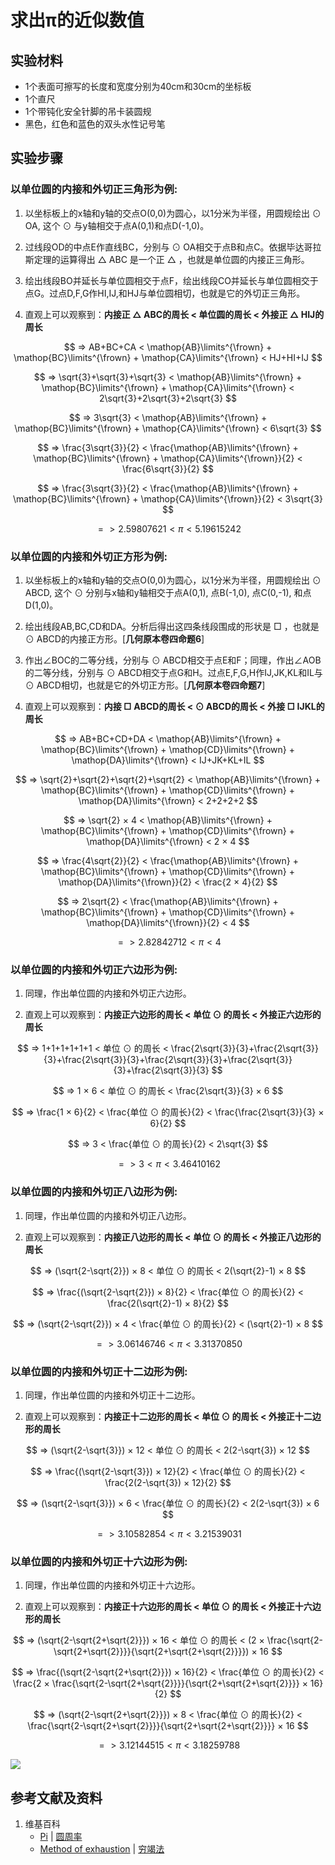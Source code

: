 # 求出π的近似数值

## 实验材料

- 1个表面可擦写的长度和宽度分别为40cm和30cm的坐标板
- 1个直尺
- 1个带钝化安全针脚的吊卡装圆规
- 黑色，红色和蓝色的双头水性记号笔

## 实验步骤

### 以单位圆的内接和外切正三角形为例:

1. 以坐标板上的x轴和y轴的交点O(0,0)为圆心，以1分米为半径，用圆规绘出 ⊙ OA, 这个 ⊙ 与y轴相交于点A(0,1)和点D(-1,0)。

2. 过线段OD的中点E作直线BC，分别与 ⊙ OA相交于点B和点C。依据毕达哥拉斯定理的运算得出 △ ABC 是一个正 △ ，也就是单位圆的内接正三角形。

3. 绘出线段BO并延长与单位圆相交于点F，绘出线段CO并延长与单位圆相交于点G。过点D,F,G作HI,IJ,和HJ与单位圆相切，也就是它的外切正三角形。

4. 直观上可以观察到：**内接正 △ ABC的周长 < 单位圆的周长 < 外接正 △ HIJ的周长**

$$ => AB+BC+CA < \mathop{AB}\limits^{\frown} + \mathop{BC}\limits^{\frown} + \mathop{CA}\limits^{\frown} < HJ+HI+IJ $$

$$ => \sqrt{3}+\sqrt{3}+\sqrt{3} < \mathop{AB}\limits^{\frown} + \mathop{BC}\limits^{\frown} + \mathop{CA}\limits^{\frown} < 2\sqrt{3}+2\sqrt{3}+2\sqrt{3} $$

$$ => 3\sqrt{3} < \mathop{AB}\limits^{\frown} + \mathop{BC}\limits^{\frown} + \mathop{CA}\limits^{\frown} < 6\sqrt{3} $$

$$ => \frac{3\sqrt{3}}{2} < \frac{\mathop{AB}\limits^{\frown} + \mathop{BC}\limits^{\frown} + \mathop{CA}\limits^{\frown}}{2} < \frac{6\sqrt{3}}{2} $$

$$ => \frac{3\sqrt{3}}{2} < \frac{\mathop{AB}\limits^{\frown} + \mathop{BC}\limits^{\frown} + \mathop{CA}\limits^{\frown}}{2} < 3\sqrt{3} $$

$$ => 2.59807621 < π < 5.19615242 $$

### 以单位圆的内接和外切正方形为例:

1. 以坐标板上的x轴和y轴的交点O(0,0)为圆心，以1分米为半径，用圆规绘出 ⊙ ABCD, 这个 ⊙ 分别与x轴和y轴相交于点A(0,1), 点B(-1,0), 点C(0,-1), 和点D(1,0)。

2. 绘出线段AB,BC,CD和DA。分析后得出这四条线段围成的形状是 □ ，也就是 ⊙ ABCD的内接正方形。[**几何原本卷四命题6**]

3. 作出∠BOC的二等分线，分别与 ⊙ ABCD相交于点E和F；同理，作出∠AOB的二等分线，分别与 ⊙ ABCD相交于点G和H。过点E,F,G,H作IJ,JK,KL和IL与 ⊙ ABCD相切，也就是它的外切正方形。[**几何原本卷四命题7**]

4. 直观上可以观察到：**内接 □ ABCD的周长 < ⊙ ABCD的周长 < 外接 □ IJKL的周长**

$$ => AB+BC+CD+DA < \mathop{AB}\limits^{\frown} + \mathop{BC}\limits^{\frown} + \mathop{CD}\limits^{\frown} + \mathop{DA}\limits^{\frown} < IJ+JK+KL+IL $$

$$ => \sqrt{2}+\sqrt{2}+\sqrt{2}+\sqrt{2} < \mathop{AB}\limits^{\frown} + \mathop{BC}\limits^{\frown} + \mathop{CD}\limits^{\frown} + \mathop{DA}\limits^{\frown} < 2+2+2+2 $$

$$ => \sqrt{2} × 4 < \mathop{AB}\limits^{\frown} + \mathop{BC}\limits^{\frown} + \mathop{CD}\limits^{\frown} + \mathop{DA}\limits^{\frown} < 2 × 4 $$

$$ => \frac{4\sqrt{2}}{2} < \frac{\mathop{AB}\limits^{\frown} + \mathop{BC}\limits^{\frown} + \mathop{CD}\limits^{\frown} + \mathop{DA}\limits^{\frown}}{2} < \frac{2 × 4}{2} $$

$$ => 2\sqrt{2} < \frac{\mathop{AB}\limits^{\frown} + \mathop{BC}\limits^{\frown} + \mathop{CD}\limits^{\frown} + \mathop{DA}\limits^{\frown}}{2} < 4 $$

$$ => 2.82842712 < π < 4 $$

### 以单位圆的内接和外切正六边形为例:

1. 同理，作出单位圆的内接和外切正六边形。

2. 直观上可以观察到：**内接正六边形的周长 < 单位 ⊙ 的周长 < 外接正六边形的周长**

$$ => 1+1+1+1+1+1 < 单位 ⊙ 的周长 < \frac{2\sqrt{3}}{3}+\frac{2\sqrt{3}}{3}+\frac{2\sqrt{3}}{3}+\frac{2\sqrt{3}}{3}+\frac{2\sqrt{3}}{3}+\frac{2\sqrt{3}}{3} $$

$$ => 1 × 6 < 单位 ⊙ 的周长 < \frac{2\sqrt{3}}{3} × 6 $$

$$ => \frac{1 × 6}{2} < \frac{单位 ⊙ 的周长}{2} < \frac{\frac{2\sqrt{3}}{3} × 6}{2} $$

$$ => 3 < \frac{单位 ⊙ 的周长}{2} < 2\sqrt{3} $$

$$ => 3 < π < 3.46410162 $$

### 以单位圆的内接和外切正八边形为例:

1. 同理，作出单位圆的内接和外切正八边形。

2. 直观上可以观察到：**内接正八边形的周长 < 单位 ⊙ 的周长 < 外接正八边形的周长**

$$ => (\sqrt{2-\sqrt{2}}) × 8 < 单位 ⊙ 的周长 < 2(\sqrt{2}-1) × 8 $$

$$ => \frac{(\sqrt{2-\sqrt{2}}) × 8}{2} < \frac{单位 ⊙ 的周长}{2} < \frac{2(\sqrt{2}-1) × 8}{2} $$

$$ => (\sqrt{2-\sqrt{2}}) × 4 < \frac{单位 ⊙ 的周长}{2} < (\sqrt{2}-1) × 8 $$

$$ => 3.06146746 < π < 3.31370850 $$

### 以单位圆的内接和外切正十二边形为例:

1. 同理，作出单位圆的内接和外切正十二边形。

2. 直观上可以观察到：**内接正十二边形的周长 < 单位 ⊙ 的周长 < 外接正十二边形的周长**

$$ => (\sqrt{2-\sqrt{3}}) × 12 < 单位 ⊙ 的周长 < 2(2-\sqrt{3}) × 12 $$

$$ => \frac{(\sqrt{2-\sqrt{3}}) × 12}{2} < \frac{单位 ⊙ 的周长}{2} < \frac{2(2-\sqrt{3}) × 12}{2} $$

$$ => (\sqrt{2-\sqrt{3}}) × 6 < \frac{单位 ⊙ 的周长}{2} < 2(2-\sqrt{3}) × 6 $$

$$ => 3.10582854 < π < 3.21539031 $$

### 以单位圆的内接和外切正十六边形为例:

1. 同理，作出单位圆的内接和外切正十六边形。

2. 直观上可以观察到：**内接正十六边形的周长 < 单位 ⊙ 的周长 < 外接正十六边形的周长**

$$ => (\sqrt{2-\sqrt{2+\sqrt{2}}}) × 16 < 单位 ⊙ 的周长 < (2 × \frac{\sqrt{2-\sqrt{2+\sqrt{2}}}}{\sqrt{2+\sqrt{2+\sqrt{2}}}}) × 16 $$

$$ => \frac{(\sqrt{2-\sqrt{2+\sqrt{2}}}) × 16}{2} < \frac{单位 ⊙ 的周长}{2} < \frac{2 × \frac{\sqrt{2-\sqrt{2+\sqrt{2}}}}{\sqrt{2+\sqrt{2+\sqrt{2}}}} × 16}{2} $$

$$ => (\sqrt{2-\sqrt{2+\sqrt{2}}}) × 8 < \frac{单位 ⊙ 的周长}{2} < \frac{\sqrt{2-\sqrt{2+\sqrt{2}}}}{\sqrt{2+\sqrt{2+\sqrt{2}}}} × 16 $$

$$ => 3.12144515 < π < 3.18259788 $$

![](/images/欧几里得几何/三角学/圆周率/求出π的近似数值/xa1.jpg)

## 参考文献及资料

1. 维基百科
	- [Pi](https://en.wikipedia.org/wiki/Pi) | [圆周率](https://zh.wikipedia.org/wiki/%E5%9C%93%E5%91%A8%E7%8E%87) 
	- [Method of exhaustion](https://en.wikipedia.org/wiki/Method_of_exhaustion) | [穷竭法](https://zh.wikipedia.org/wiki/穷竭法) 	
